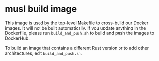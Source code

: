 # musl build image

This image is used by the top-level Makefile to cross-build our Docker images. It will not be built
automatically. If you update anything in the Dockerfile, please run `build_and_push.sh` to build and
push the images to DockerHub.

To build an image that contains a different Rust version or to add other architectures, edit
`build_and_push.sh`.

